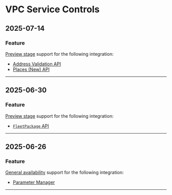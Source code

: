 # VPC Service Controls

## 2025-07-14

### Feature

[Preview stage](https://cloud.google.com/products#product-launch-stages) support for the following integration:

* [Address Validation API](https://cloud.google.com/vpc-service-controls/docs/supported-products#table_address_validation)
* [Places (New) API](https://cloud.google.com/vpc-service-controls/docs/supported-products#table_places_new)

---
## 2025-06-30

### Feature

[Preview stage](https://cloud.google.com/products#product-launch-stages) support for the following integration:

* [`FleetPackage` API](https://cloud.google.com/vpc-service-controls/docs/supported-products#table_fleetpackage)

---
## 2025-06-26

### Feature

[General availability](https://cloud.google.com/products#product-launch-stages) support for the following integration:

* [Parameter Manager](https://cloud.google.com/vpc-service-controls/docs/supported-products#table_parameter_manager)

---
